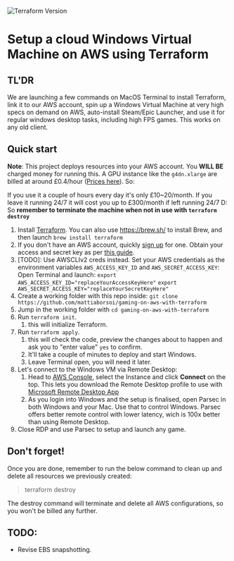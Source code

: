  ![Terraform Version](https://img.shields.io/badge/tf-%3E%3D0.14-blue.svg)


#  Setup a cloud Windows Virtual Machine on AWS using Terraform

## TL'DR
We are launching a few commands on MacOS Terminal to install Terraform, link it to our AWS account, spin up a Windows Virtual Machine at very high specs on demand on AWS, auto-install Steam/Epic Launcher, and use it for regular windows desktop tasks, including high FPS games. This works on any old client.

## Quick start

 **Note**: This project deploys resources into your AWS account. You **WILL BE** charged money for running this. A GPU instance like the `g4dn.xlarge` are billed at around £0.4/hour ([Prices here](https://aws.amazon.com/ec2/instance-types/g4/)). So:

 If you use it a couple of hours every day it's only £10~20/month. 
 If you leave it running 24/7 it will cost you up to £300/month if left running 24/7 D: 
 So **remember to terminate the machine when not in use with `terraform destroy`**

 1. Install [Terraform](https://www.terraform.io/). You can also use https://brew.sh/ to install Brew, and then launch `brew install terraform`
 1. If you don't have an AWS account, quickly [sign up](https://aws.amazon.com/premiumsupport/knowledge-center/create-and-activate-aws-account/) for one. Obtain your access and secret key as per [this guide](https://docs.aws.amazon.com/powershell/latest/userguide/pstools-appendix-sign-up.html).
 1. [TODO]: Use AWSCLIv2 creds instead. Set your AWS credentials as the environment variables `AWS_ACCESS_KEY_ID` and `AWS_SECRET_ACCESS_KEY`: Open Terminal and launch:
`export AWS_ACCESS_KEY_ID="replaceYourAccessKeyHere"`
`export AWS_SECRET_ACCESS_KEY="replaceYourSecretKeyHere"`
 1. Create a working folder with this repo inside: 
 `git clone https://github.com/mattiaborsoi/gaming-on-aws-with-terraform`
1. Jump in the working folder with `cd gaming-on-aws-with-terraform` 
 1. Run `terraform init`. 
    1. this will initialize Terraform.
 1. Run `terraform apply`.
    1. this will check the code, preview the changes about to happen and ask you to "enter value" `yes` to confirm.
    1. It'll take a couple of minutes to deploy and start Windows.
    1. Leave Terminal open, you will need it later.
 1. Let's connect to the Windows VM via Remote Desktop:
    1. Head to [AWS Console](https://console.aws.amazon.com/ec2/v2/home?Instances:sort=instanceId), select the Instance and click **Connect** on the top. This lets you download the Remote Desktop profile to use with [Microsoft Remote Desktop App](https://apps.apple.com/gb/app/microsoft-remote-desktop/id1295203466?mt=12)
    1. As you login into Windows and the setup is finalised, open Parsec in both Windows and your Mac. Use that to control Windows. Parsec offers better remote control with lower latency, wich is 100x better than using Remote Desktop.
 1. Close RDP and use Parsec to setup and launch any game.

## Don't forget!
Once you are done, remember to run the below command to clean up and delete all resources we previously created:

> terraform destroy

The destroy command will terminate and delete all AWS configurations, so you won't be billed any further.

## TODO:
- Revise EBS snapshotting.
